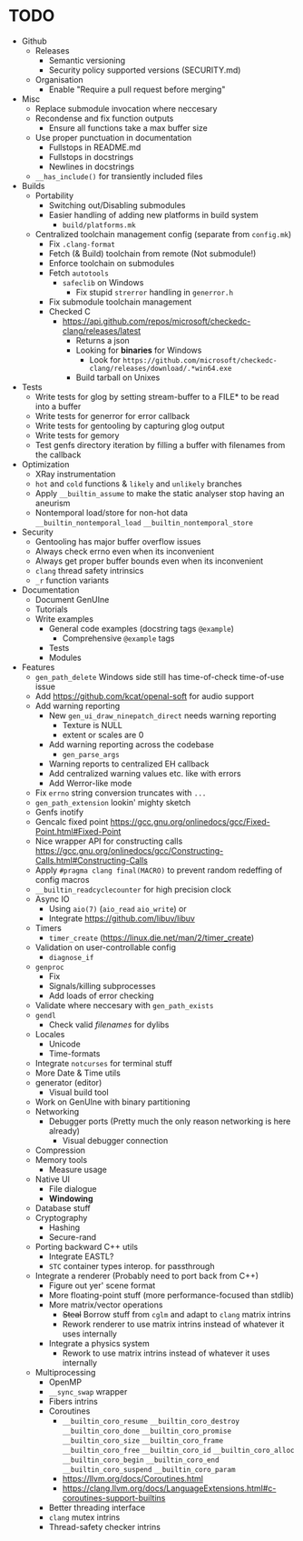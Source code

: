 # TODO

- Github
    - Releases
        - Semantic versioning
        - Security policy supported versions (SECURITY.md)
    - Organisation
        - Enable "Require a pull request before merging"
- Misc
    - Replace submodule invocation where neccesary
    - Recondense and fix function outputs
        - Ensure all functions take a max buffer size
    - Use proper punctuation in documentation
        - Fullstops in README.md
        - Fullstops in docstrings
        - Newlines in docstrings
    - `__has_include()` for transiently included files
- Builds
    - Portability
        - Switching out/Disabling submodules
        - Easier handling of adding new platforms in build system
            - `build/platforms.mk`
    - Centralized toolchain management config (separate from `config.mk`)
        - Fix `.clang-format`
        - Fetch (& Build) toolchain from remote (Not submodule!)
        - Enforce toolchain on submodules
        - Fetch `autotools`
            - `safeclib` on Windows
                - Fix stupid `strerror` handling in `generror.h`
        - Fix submodule toolchain management
        - Checked C
            - https://api.github.com/repos/microsoft/checkedc-clang/releases/latest
                - Returns a json
                - Looking for **binaries** for Windows
                    - Look for `https://github.com/microsoft/checkedc-clang/releases/download/.*win64.exe`
                - Build tarball on Unixes
- Tests
    - Write tests for glog by setting stream-buffer to a FILE* to be read into a buffer
    - Write tests for generror for error callback
    - Write tests for gentooling by capturing glog output
    - Write tests for gemory
    - Test genfs directory iteration by filling a buffer with filenames from the callback
- Optimization
    - XRay instrumentation
    - `hot` and `cold` functions & `likely` and `unlikely` branches
    - Apply `__builtin_assume` to make the static analyser stop having an aneurism
    - Nontemporal load/store for non-hot data `__builtin_nontemporal_load` `__builtin_nontemporal_store`
- Security
    - Gentooling has major buffer overflow issues
    - Always check errno even when its inconvenient
    - Always get proper buffer bounds even when its inconvenient
    - `clang` thread safety intrinsics
    - `_r` function variants
- Documentation
    - Document GenUIne
    - Tutorials
    - Write examples
        - General code examples (docstring tags `@example`)
            - Comprehensive `@example` tags
        - Tests
        - Modules
- Features
    - `gen_path_delete` Windows side still has time-of-check time-of-use issue
    - Add https://github.com/kcat/openal-soft for audio support
    - Add warning reporting
        - New `gen_ui_draw_ninepatch_direct` needs warning reporting
            - Texture is NULL
            - extent or scales are 0
        - Add warning reporting across the codebase
            - `gen_parse_args`
        - Warning reports to centralized EH callback
        - Add centralized warning values etc. like with errors
        - Add Werror-like mode
    - Fix `errno` string conversion truncates with `...`
    - `gen_path_extension` lookin' mighty sketch
    - Genfs inotify
    - Gencalc fixed point https://gcc.gnu.org/onlinedocs/gcc/Fixed-Point.html#Fixed-Point
    - Nice wrapper API for constructing calls https://gcc.gnu.org/onlinedocs/gcc/Constructing-Calls.html#Constructing-Calls
    - Apply `#pragma clang final(MACRO)` to prevent random redeffing of config macros
    - `__builtin_readcyclecounter` for high precision clock
    - Async IO
        - Using `aio(7)` (`aio_read` `aio_write`)
            or
        - Integrate https://github.com/libuv/libuv
    - Timers
        - `timer_create` (https://linux.die.net/man/2/timer_create)
    - Validation on user-controllable config
        - `diagnose_if`
    - `genproc`
        - Fix
        - Signals/killing subprocesses
        - Add loads of error checking
    - Validate where neccesary with `gen_path_exists`
    - `gendl`
        - Check valid *filenames* for dylibs
    - Locales
        - Unicode
        - Time-formats
    - Integrate `notcurses` for terminal stuff
    - More Date & Time utils
    - generator (editor)
        - Visual build tool
    - Work on GenUIne with binary partitioning
    - Networking
        - Debugger ports (Pretty much the only reason networking is here already)
            - Visual debugger connection
    - Compression
    - Memory tools
        - Measure usage
    - Native UI
        - File dialogue
        - **Windowing**
    - Database stuff
    - Cryptography
        - Hashing
        - Secure-rand
    - Porting backward C++ utils
        - Integrate EASTL?
        - `STC` container types interop. for passthrough
    - Integrate a renderer (Probably need to port back from C++)
        - Figure out yer' scene format
        - More floating-point stuff (more performance-focused than stdlib)
        - More matrix/vector operations
            - ~~Steal~~ Borrow stuff from `cglm` and adapt to `clang` matrix intrins
            - Rework renderer to use matrix intrins instead of whatever it uses internally
        - Integrate a physics system
            - Rework to use matrix intrins instead of whatever it uses internally
    - Multiprocessing
        - OpenMP
        - `__sync_swap` wrapper
        - Fibers intrins
        - Coroutines
            - `__builtin_coro_resume` `__builtin_coro_destroy` `__builtin_coro_done` `__builtin_coro_promise` `__builtin_coro_size` `__builtin_coro_frame` `__builtin_coro_free` `__builtin_coro_id` `__builtin_coro_alloc` `__builtin_coro_begin` `__builtin_coro_end` `__builtin_coro_suspend` `__builtin_coro_param`
            - https://llvm.org/docs/Coroutines.html
            - https://clang.llvm.org/docs/LanguageExtensions.html#c-coroutines-support-builtins
        - Better threading interface
        - `clang` mutex intrins
        - Thread-safety checker intrins
